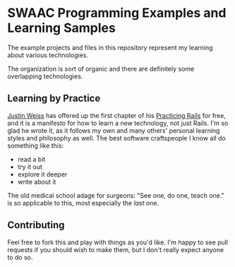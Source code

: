 # SWAAC Programming Examples and Learning Samples

The example projects and files in this repository represent my learning about various technologies.

The organization is sort of organic and there are definitely some overlapping technologies.

## Learning by Practice

[Justin Weiss](http://www.justinweiss.com) has offered up the first chapter of his [Practicing Rails](https://www.justinweiss.com/practicing-rails/) for free, and it is a manifesto for how to learn a new technology, not just Rails. I'm so glad he wrote it, as it follows my own and many others' personal learning styles and philosophy as well. The best software craftspeople I know all do something like this:

* read a bit
* try it out
* explore it deeper
* write about it

The old medical school adage for surgeons: "See one, do one, teach one." is so applicable to this, most especially the *last* one.

## Contributing

Feel free to fork this and play with things as you'd like. I'm happy to see pull requests if you should wish to make them, but I don't really expect anyone to do so.